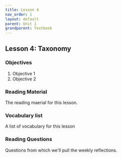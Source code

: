 ```yaml
---
title: Lesson 4
nav_order: 1
layout: default
parent: Unit 1
grandparent: Textbook
---
```


## Lesson 4: Taxonomy

### Objectives

1. Objective 1
2. Objective 2

### Reading Material

The reading maerial for this lesson.

### Vocabulary list

A list of vocabulary for this lesson

### Reading Questions

Questions from which we'll pull the weekly reflections.
